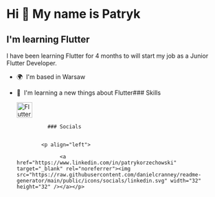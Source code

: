 Hi 👋 My name is Patryk
=======================

I'm learning Flutter
--------------------

I have been learning Flutter for 4 months to will start my job as a Junior Flutter Developer.

*   🌍  I'm based in Warsaw
*   🧠  I'm learning a new things about Flutter### Skills<p align="left">
                                <a href="https://flutter.dev/" target="_blank" rel="noreferrer"><img src="https://raw.githubusercontent.com/danielcranney/readme-generator/main/public/icons/skills/flutter-colored.svg" width="36" height="36" alt="Flutter" /></a>
                    </p>
                    
                  ### Socials
                  
                  
                <p align="left">
                          
                      <a href="https://www.linkedin.com/in/patrykorzechowski" target="_blank" rel="noreferrer"><img src="https://raw.githubusercontent.com/danielcranney/readme-generator/main/public/icons/socials/linkedin.svg" width="32" height="32" /></a></p>
